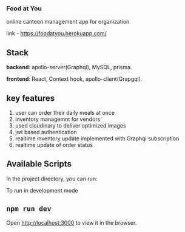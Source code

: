 ### Food at You
 online canteen management app for organization

link - <https://foodatyou.herokuapp.com/>

## Stack 

**backend**: apollo-server(Graphql), MySQL, prisma.

**frontend**: React, Context hook, apollo-client(Grapgql).

## key features

1. user can order their daily meals at once
2. inventory managemnt for vendors
3. used cloudinary to deliver optimized images
4. jwt based authentication
5. realtime inventory update implemented with  Graphql subscription 
6. realtime update of order status

## Available Scripts

In the project directory, you can run:

To run in development mode

## `npm run dev`

Open [http://localhost:3000](http://localhost:3000) to view it in the browser.
